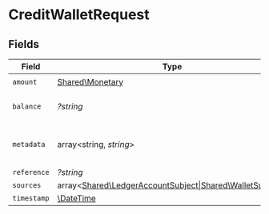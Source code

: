 # CreditWalletRequest


## Fields

| Field                                                                                     | Type                                                                                      | Required                                                                                  | Description                                                                               |
| ----------------------------------------------------------------------------------------- | ----------------------------------------------------------------------------------------- | ----------------------------------------------------------------------------------------- | ----------------------------------------------------------------------------------------- |
| `amount`                                                                                  | [Shared\Monetary](../../Models/Shared/Monetary.md)                                        | :heavy_check_mark:                                                                        | N/A                                                                                       |
| `balance`                                                                                 | *?string*                                                                                 | :heavy_minus_sign:                                                                        | The balance to credit                                                                     |
| `metadata`                                                                                | array<string, *string*>                                                                   | :heavy_minus_sign:                                                                        | Metadata associated with the wallet.                                                      |
| `reference`                                                                               | *?string*                                                                                 | :heavy_minus_sign:                                                                        | N/A                                                                                       |
| `sources`                                                                                 | array<[Shared\LedgerAccountSubject\|Shared\WalletSubject](../../Models/Shared/Subject.md)> | :heavy_minus_sign:                                                                        | N/A                                                                                       |
| `timestamp`                                                                               | [\DateTime](https://www.php.net/manual/en/class.datetime.php)                             | :heavy_minus_sign:                                                                        | N/A                                                                                       |